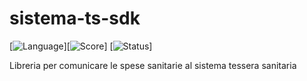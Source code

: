 # sistema-ts-sdk
[![Language](https://img.shields.io/badge/language-PHP-success.svg)][![Score](https://www.code-inspector.com/project/26136/score/svg)] [![Status](https://www.code-inspector.com/project/26136/status/svg)]

Libreria per comunicare le spese sanitarie al sistema tessera sanitaria
